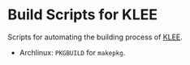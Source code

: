 Build Scripts for KLEE
======================

Scripts for automating the building process of [KLEE](http://klee.github.io/klee/).

* Archlinux: `PKGBUILD` for `makepkg`.
